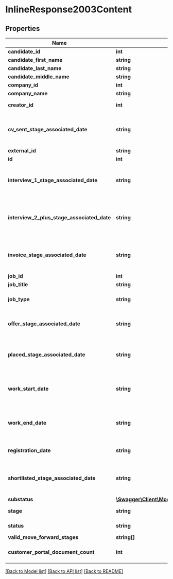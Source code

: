 # InlineResponse2003Content

## Properties
Name | Type | Description | Notes
------------ | ------------- | ------------- | -------------
**candidate_id** | **int** | candidate internal id | [optional] 
**candidate_first_name** | **string** |  | [optional] 
**candidate_last_name** | **string** |  | [optional] 
**candidate_middle_name** | **string** |  | [optional] 
**company_id** | **int** | company internal id | [optional] 
**company_name** | **string** |  | [optional] 
**creator_id** | **int** | internal id of an user in Vincere | [optional] 
**cv_sent_stage_associated_date** | **string** | The date time when the candidate&#x27;s CV is sent to the company. Value is in this format \&quot;yyyy-MM-dd&#x27;T&#x27;HH:mm:ss.SSS&#x27;Z&#x27;\&quot; | [optional] 
**external_id** | **string** | external Reference id | [optional] 
**id** | **int** | internal id | [optional] 
**interview_1_stage_associated_date** | **string** | The date time when the schedule for the first interview is sent. Value is in this format \&quot;yyyy-MM-dd&#x27;T&#x27;HH:mm:ss.SSS&#x27;Z&#x27;\&quot; | [optional] 
**interview_2_plus_stage_associated_date** | **string** | The date time when the schedule for the second or later interview is sent. Value is in this format \&quot;yyyy-MM-dd&#x27;T&#x27;HH:mm:ss.SSS&#x27;Z&#x27;\&quot; | [optional] 
**invoice_stage_associated_date** | **string** | The date time when the invoice is created for this job application. Value is in this format \&quot;yyyy-MM-dd&#x27;T&#x27;HH:mm:ss.SSS&#x27;Z&#x27;\&quot; | [optional] 
**job_id** | **int** | job internal id | [optional] 
**job_title** | **string** |  | [optional] 
**job_type** | **string** | Job Type. Please refer to reference section of job types for possible values. | [optional] 
**offer_stage_associated_date** | **string** | The date time when the offer is created. Value is in this format \&quot;yyyy-MM-dd&#x27;T&#x27;HH:mm:ss.SSS&#x27;Z&#x27;\&quot; | [optional] 
**placed_stage_associated_date** | **string** | The date time when the candidate is placed for the job. Value is in this format \&quot;yyyy-MM-dd&#x27;T&#x27;HH:mm:ss.SSS&#x27;Z&#x27;\&quot; | [optional] 
**work_start_date** | **string** | The date time when the candidate starts working for the job. Value is in this format \&quot;yyyy-MM-dd&#x27;T&#x27;HH:mm:ss.SSS&#x27;Z&#x27;\&quot; | [optional] 
**work_end_date** | **string** | The date time when the candidate ends working for the job. Value is in this format \&quot;yyyy-MM-dd&#x27;T&#x27;HH:mm:ss.SSS&#x27;Z&#x27;\&quot; | [optional] 
**registration_date** | **string** | Registration Date. Must be in format \&quot;yyyy-MM-dd&#x27;T&#x27;HH:mm:ss.SSS&#x27;Z&#x27;. | [optional] 
**shortlisted_stage_associated_date** | **string** | The date time when the candidate is shortlisted to the job. Value is in this format \&quot;yyyy-MM-dd&#x27;T&#x27;HH:mm:ss.SSS&#x27;Z&#x27;\&quot; | [optional] 
**substatus** | [**\Swagger\Client\Model\InlineResponse20098**](InlineResponse20098.md) |  | [optional] 
**stage** | **string** | The stage this application is at. | [optional] 
**status** | **string** | The status of the job in the corresponding stage. | [optional] 
**valid_move_forward_stages** | **string[]** |  | [optional] 
**customer_portal_document_count** | **int** | Number of candidate&#x27;s documents shared to customer portal. | [optional] 

[[Back to Model list]](../../README.md#documentation-for-models) [[Back to API list]](../../README.md#documentation-for-api-endpoints) [[Back to README]](../../README.md)

